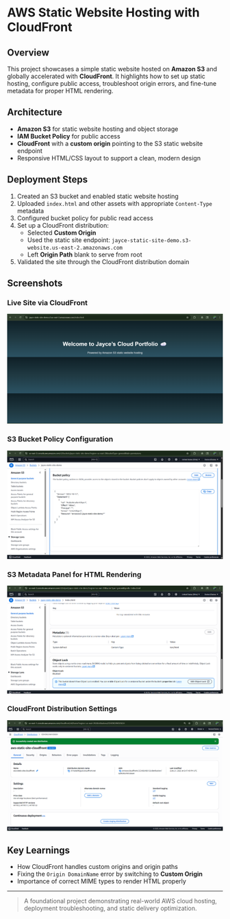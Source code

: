 # AWS Static Website Hosting with CloudFront

## Overview
This project showcases a simple static website hosted on **Amazon S3** and globally accelerated with **CloudFront**. It highlights how to set up static hosting, configure public access, troubleshoot origin errors, and fine-tune metadata for proper HTML rendering.

## Architecture
- **Amazon S3** for static website hosting and object storage
- **IAM Bucket Policy** for public access
- **CloudFront** with a **custom origin** pointing to the S3 static website endpoint
- Responsive HTML/CSS layout to support a clean, modern design

## Deployment Steps
1. Created an S3 bucket and enabled static website hosting  
2. Uploaded `index.html` and other assets with appropriate `Content-Type` metadata  
3. Configured bucket policy for public read access  
4. Set up a CloudFront distribution:  
   - Selected **Custom Origin**  
   - Used the static site endpoint: `jayce-static-site-demo.s3-website.us-east-2.amazonaws.com`  
   - Left **Origin Path** blank to serve from root  
5. Validated the site through the CloudFront distribution domain

## Screenshots

### Live Site via CloudFront  
![Live site](assets/live-site.png)

### S3 Bucket Policy Configuration  
![Bucket policy](assets/bucket-policy.png)

### S3 Metadata Panel for HTML Rendering  
![Metadata panel](assets/metadata-panel.png)

### CloudFront Distribution Settings  
![CloudFront config](assets/cloudfront-settings.png)

## Key Learnings
- How CloudFront handles custom origins and origin paths  
- Fixing the `Origin DomainName` error by switching to **Custom Origin**  
- Importance of correct MIME types to render HTML properly

---

> A foundational project demonstrating real-world AWS cloud hosting, deployment troubleshooting, and static delivery optimization.
